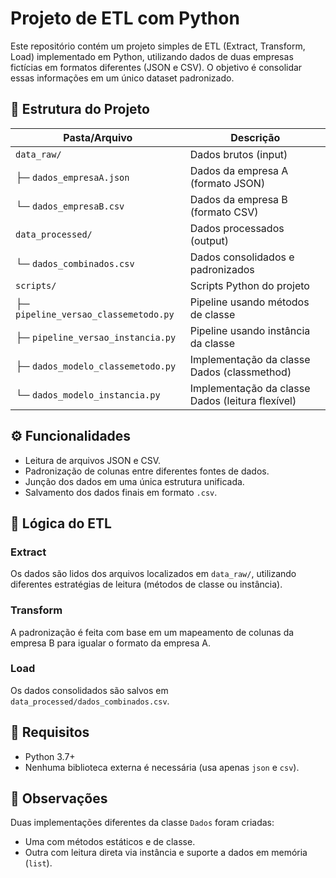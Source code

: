 # Projeto de ETL com Python

Este repositório contém um projeto simples de ETL (Extract, Transform, Load) implementado em Python, utilizando dados de duas empresas fictícias em formatos diferentes (JSON e CSV). O objetivo é consolidar essas informações em um único dataset padronizado.

## 📁 Estrutura do Projeto

| Pasta/Arquivo                  | Descrição                              |
|-------------------------------|--------------------------------------|
| `data_raw/`                   | Dados brutos (input)                  |
| ├─ `dados_empresaA.json`      | Dados da empresa A (formato JSON)    |
| └─ `dados_empresaB.csv`       | Dados da empresa B (formato CSV)     |
| `data_processed/`             | Dados processados (output)            |
| └─ `dados_combinados.csv`     | Dados consolidados e padronizados    |
| `scripts/`                    | Scripts Python do projeto             |
| ├─ `pipeline_versao_classemetodo.py` | Pipeline usando métodos de classe  |
| ├─ `pipeline_versao_instancia.py`     | Pipeline usando instância da classe |
| ├─ `dados_modelo_classemetodo.py`     | Implementação da classe Dados (classmethod) |
| └─ `dados_modelo_instancia.py`         | Implementação da classe Dados (leitura flexível) |

## ⚙️ Funcionalidades

- Leitura de arquivos JSON e CSV.
- Padronização de colunas entre diferentes fontes de dados.
- Junção dos dados em uma única estrutura unificada.
- Salvamento dos dados finais em formato `.csv`.

## 🧠 Lógica do ETL

### Extract
Os dados são lidos dos arquivos localizados em `data_raw/`, utilizando diferentes estratégias de leitura (métodos de classe ou instância).

### Transform
A padronização é feita com base em um mapeamento de colunas da empresa B para igualar o formato da empresa A.

### Load
Os dados consolidados são salvos em `data_processed/dados_combinados.csv`.

## 🐍 Requisitos

- Python 3.7+
- Nenhuma biblioteca externa é necessária (usa apenas `json` e `csv`).

## 📌 Observações

Duas implementações diferentes da classe `Dados` foram criadas:
- Uma com métodos estáticos e de classe.
- Outra com leitura direta via instância e suporte a dados em memória (`list`).

